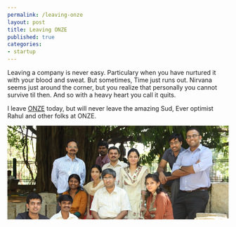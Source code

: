 ```yaml
--- 
permalink: /leaving-onze
layout: post
title: Leaving ONZE
published: true
categories: 
- startup
---
```

Leaving a company is never easy. Particulary when you have nurtured it with your blood and sweat. But sometimes, Time just runs out. Nirvana seems just around the corner, but you realize that personally you cannot survive til then. And so with a heavy heart you call it quits.

I leave <a href="http://onze.in">ONZE</a> today, but will never leave the amazing Sud, Ever optimist Rahul and other folks at ONZE.

<div class="image"><img src="/images/onze-team.jpg" /></div>

